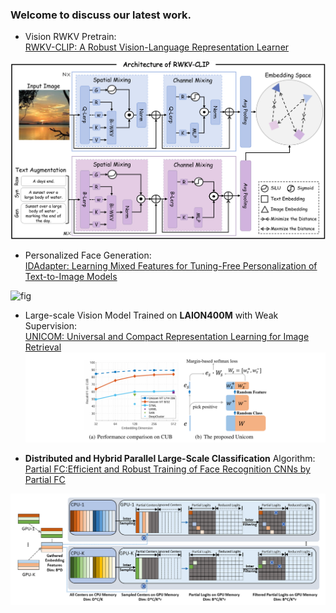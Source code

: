 ### Welcome to discuss our latest work.

- Vision RWKV Pretrain:  
[RWKV-CLIP: A Robust Vision-Language Representation Learner](https://github.com/deepglint/RWKV-CLIP/tree/main)

![fig](https://github.com/deepglint/RWKV-CLIP/blob/main/figure/RWKV_architecture_00.png)

- Personalized Face Generation:  
[IDAdapter: Learning Mixed Features for Tuning-Free Personalization of Text-to-Image Models](https://arxiv.org/html/2403.13535v2)


![fig](https://github.com/anxiangsir/anxiangsir/assets/31175974/9e2a76ed-8f3e-44f0-8423-7b5618d2ab47)

- Large-scale Vision Model Trained on **LAION400M** with Weak Supervision:  
[UNICOM: Universal and Compact Representation Learning for Image Retrieval](https://arxiv.org/pdf/2304.05884)    
![fig](https://github.com/anxiangsir/insightface_arcface_log/blob/master/unicom.png)  


- **Distributed and Hybrid Parallel Large-Scale Classification** Algorithm:  
[Partial FC:Efficient and Robust Training of Face Recognition CNNs by Partial FC](https://openaccess.thecvf.com/content/CVPR2022/papers/An_Killing_Two_Birds_With_One_Stone_Efficient_and_Robust_Training_CVPR_2022_paper.pdf)

![fig](https://github.com/anxiangsir/insightface_arcface_log/blob/master/pfc.png)

<!--
![](http://profile-counter.glitch.me/anxiangsir/count.svg)
**anxiangsir/anxiangsir** is a ✨ _special_ ✨ repository because its `README.md` (this file) appears on your GitHub profile.

Here are some ideas to get you started:

- 🔭 I’m currently working on ...
- 🌱 I’m currently learning ...
- 👯 I’m looking to collaborate on ...
- 🤔 I’m looking for help with ...
- 💬 Ask me about ...
- 📫 How to reach me: ...
- 😄 Pronouns: ...
- ⚡ Fun fact: ...
-->
